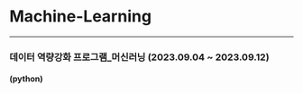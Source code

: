 # Machine-Learning
---------------------------------------
### 데이터 역량강화 프로그램_머신러닝 (2023.09.04 ~ 2023.09.12)
#### (python)
